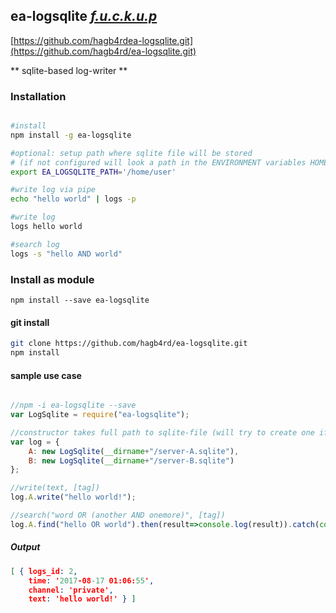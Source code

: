 ## ea-logsqlite [*f.u.c.k.u.p*](https://github.com/f-u-c-k-u-p/)
[https://github.com/hagb4rdea-logsqlite.git](https://github.com/hagb4rd/ea-logsqlite.git)

** sqlite-based log-writer **


### Installation
```bash 

#install
npm install -g ea-logsqlite 

#optional: setup path where sqlite file will be stored 
# (if not configured will look a path in the ENVIRONMENT variables HOME or USERPROFILE)
export EA_LOGSQLITE_PATH='/home/user'

#write log via pipe
echo "hello world" | logs -p  

#write log 
logs hello world

#search log
logs -s "hello AND world" 

```


### Install as module
` npm install --save ea-logsqlite `

#### git install
```bash 
git clone https://github.com/hagb4rd/ea-logsqlite.git 
npm install 
```

#### sample use case 
```js

//npm -i ea-logsqlite --save 
var LogSqlite = require("ea-logsqlite"); 

//constructor takes full path to sqlite-file (will try to create one if not found) 
var log = {
    A: new LogSqlite(__dirname+"/server-A.sqlite"),
    B: new LogSqlite(__dirname+"/server-B.sqlite")
};

//write(text, [tag])
log.A.write("hello world!");

//search("word OR (another AND onemore)", [tag])
log.A.find("hello OR world").then(result=>console.log(result)).catch(console.log);

```
##### Output

```json
[ { logs_id: 2,
    time: '2017-08-17 01:06:55',
    channel: 'private',
    text: 'hello world!' } ]
```